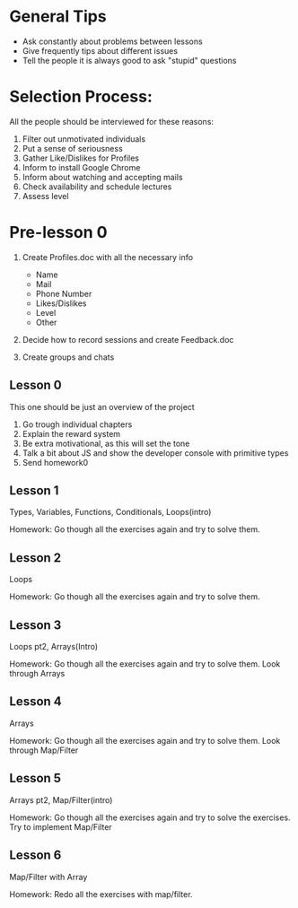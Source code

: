 # General Tips
- Ask constantly about problems between lessons
- Give frequently tips about different issues
- Tell the people it is always good to ask "stupid" questions

# Selection Process:
All the people should be interviewed for these reasons:
1. Filter out unmotivated individuals
2. Put a sense of seriousness
3. Gather Like/Dislikes for Profiles
4. Inform to install Google Chrome
5. Inform about watching and accepting mails
6. Check availability and schedule lectures
7. Assess level

# Pre-lesson 0
1. Create Profiles.doc with all the necessary info
   - Name
   - Mail
   - Phone Number
   - Likes/Dislikes
   - Level
   - Other

2. Decide how to record sessions and create Feedback.doc
3. Create groups and chats

## Lesson 0
This one should be just an overview of the project
1. Go trough individual chapters
2. Explain the reward system
3. Be extra motivational, as this will set the tone
4. Talk a bit about JS and show the developer console with primitive types
5. Send homework0

## Lesson 1
Types, Variables, Functions, Conditionals, Loops(intro)

Homework: Go though all the exercises again and try to solve them.

## Lesson 2
Loops

Homework: Go though all the exercises again and try to solve them.

## Lesson 3
Loops pt2, Arrays(Intro)

Homework: Go though all the exercises again and try to solve them. Look through Arrays

## Lesson 4
Arrays

Homework: Go though all the exercises again and try to solve them. Look through Map/Filter

## Lesson 5
Arrays pt2, Map/Filter(intro)

Homework: Go though all the exercises again and try to solve the exercises.
Try to implement Map/Filter

## Lesson 6
Map/Filter with Array

Homework: Redo all the exercises with map/filter.
